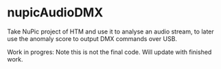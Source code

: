 # nupicAudioDMX
Take NuPic project of HTM and use it to analyse an audio stream, to later use the anomaly score to output DMX commands over USB.

Work in progres: Note this is not the final code. Will update with finished work.
